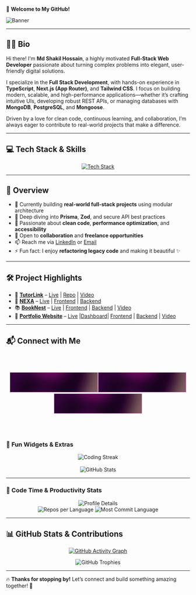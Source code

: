 🚀 **Welcome to My GitHub!**

![Banner](./images/banner.gif)

---

## 👨‍💻 **Bio**

Hi there! I'm **Md Shakil Hossain**, a highly motivated **Full-Stack Web Developer** passionate about turning complex problems into elegant, user-friendly digital solutions.

I specialize in the **Full Stack Development**, with hands-on experience in **TypeScript**, **Next.js (App Router)**, and **Tailwind CSS**. I focus on building modern, scalable, and high-performance applications—whether it’s crafting intuitive UIs, developing robust REST APIs, or managing databases with **MongoDB**, **PostgreSQL**, and **Mongoose**.

Driven by a love for clean code, continuous learning, and collaboration, I’m always eager to contribute to real-world projects that make a difference.

---

## 💻 **Tech Stack & Skills**

<p align="center">
  <a href="#"><img src="https://skillicons.dev/icons?i=html,css,tailwind,bootstrap,js,ts,react,next,redux,nodejs,express,mongodb,postgres,prisma,jwt,docker,git,github,vercel,figma,postman" alt="Tech Stack" /></a>
</p>

---

## 🚀 **Overview**

- 🔭 Currently building **real-world full-stack projects** using modular architecture
- 🌱 Deep diving into **Prisma**, **Zod**, and secure API best practices
- 🧠 Passionate about **clean code**, **performance optimization**, and **accessibility**
- 🤝 Open to **collaboration** and **freelance opportunities**
- 📫 Reach me via [LinkedIn](https://www.linkedin.com/in/md-shakilhossain) or [Email](mailto:mrshakilhossain@outlook.com)
- ⚡ Fun fact: I enjoy **refactoring legacy code** and making it beautiful ✨

---

## 🛠️ **Project Highlights**

- 🚀 [**TutorLink**](https://tutor-link-web.vercel.app) – [Live](https://tutor-link-web.vercel.app) | [Repo](https://github.com/Shakilofficial/tutor-link.git) | [Video](https://drive.google.com/file/d/1N5F7j7pJMCdSdqy8DQcU_JiwhSq27-Mf/view)
- 🛒 [**NEXA**](https://ecom-nexa-web.vercel.app) – [Live](https://ecom-nexa-web.vercel.app) | [Frontend](https://github.com/Shakilofficial/nextmart-client.git) | [Backend](https://github.com/Shakilofficial/nextmart-server.git)
- 📚 [**BookNest**](https://booknest-blond.vercel.app) – [Live](https://booknest-blond.vercel.app) | [Frontend](https://github.com/Shakilofficial/bookNest-client.git) | [Backend](https://github.com/Shakilofficial/bookNest-server.git) | [Video](https://drive.google.com/file/d/1GARhg0KL9KvNqonQexFuEd6hXiccUSi0/view)
- 🎨 [**Portfolio Website**](https://shakil-tawny.vercel.app) – [Live](https://shakil-tawny.vercel.app) |[Dashboard](https://shakil-portfolio-dashboard.vercel.app)| [Frontend](https://github.com/Shakilofficial/portfolio-client.git) | [Backend](https://github.com/Shakilofficial/portfolio-server.git) | [Video](https://drive.google.com/file/d/1G0u7BVb99tnnNps1LVl3K8pcsIBx8cnr/view)

---

## 📬 **Connect with Me**

<br/>
<br/>

**_<p align="center"> [<img height="55" src="images/linkein.gif">](https://www.linkedin.com/in/md-shakilhossain)[<img height="55" src="images/facebook.gif">](https://www.facebook.com/iamshakilhossain)[<img height="55" src="images/portfolio.gif">](https://shakil-tawny.vercel.app) </p>_**

<br/>
<br/>

### 🎯 **Fun Widgets & Extras**

<div align="center">
  <img src="https://github-readme-streak-stats.herokuapp.com?user=Shakilofficial&theme=tokyonight&border_radius=5" alt="Coding Streak" />
  <br /><br />
  <img src="https://github-readme-stats.vercel.app/api?username=Shakilofficial&show_icons=true&theme=tokyonight&rank_icon=github" alt="GitHub Stats" />
</div>

---

### 🧠 **Code Time & Productivity Stats**

<div align="center">
  <img src="https://github-profile-summary-cards.vercel.app/api/cards/profile-details?username=Shakilofficial&theme=tokyonight" alt="Profile Details"/>
  <br />
  <img src="https://github-profile-summary-cards.vercel.app/api/cards/repos-per-language?username=Shakilofficial&theme=tokyonight" alt="Repos per Language"/>
  <img src="https://github-profile-summary-cards.vercel.app/api/cards/most-commit-language?username=Shakilofficial&theme=tokyonight" alt="Most Commit Language"/>
</div>

---

## 📊 **GitHub Stats & Contributions**

<p align="center">
  <a href="https://github.com/Shakilofficial">
    <img src="https://github-readme-activity-graph.vercel.app/graph?username=Shakilofficial&theme=tokyonight" alt="GitHub Activity Graph"/>
  </a>
</p>

<p align="center">
  <img src="https://github-profile-trophy.vercel.app/?username=Shakilofficial&theme=tokyonight&no-frame=true&margin-w=15" alt="GitHub Trophies" />
</p>

---

🔥 **Thanks for stopping by!** Let’s connect and build something amazing together! 🚀
